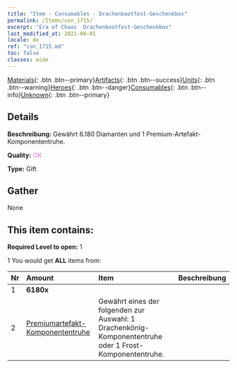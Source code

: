 ```yaml
---
title: "Item - Consumables - Drachenbootfest-​Geschenkbox"
permalink: /Items/con_1715/
excerpt: "Era of Chaos  Drachenbootfest-​Geschenkbox"
last_modified_at: 2021-04-01
locale: de
ref: "con_1715.md"
toc: false
classes: wide
---
```

 [Materials](/de/Items/){: .btn .btn--primary}[Artifacts](/de/Items/Artifacts/){: .btn .btn--success}[Units](/de/Items/Units/){: .btn .btn--warning}[Heroes](/de/Items/Heroes/){: .btn .btn--danger}[Consumables](/de/Items/Consumables/){: .btn .btn--info}[Unknown](/de/Items/Unknown/){: .btn .btn--primary}

## Details
 **Beschreibung:** Gewährt 6.180 Diamanten und 1 Premium-Artefakt-Komponententruhe.

 **Quality:** <span style="color: #DA70D6">OK</span>

 **Type:** Gift

## Gather

  None

## This item contains:

 **Required Level to open:** 1

 1 You would get **ALL** items  from:

  | Nr | Amount |     Item    | Beschreibung |
  |:---|:-------|:------------|:-----------:|
  | 1 |  **6180x** | <i class="fas fa-gem"/> |  | 
  | 2 | [Premiumartefakt-​Komponententruhe](/de/Items/con_1721/) | Gewährt eines der folgenden zur Auswahl: 1 Drachenkönig-Komponententruhe oder 1 Frost-Komponententruhe. | 
